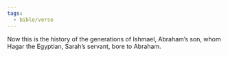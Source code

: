 ```yaml
---
tags:
  - bible/verse
---
```

Now this is the history of the generations of Ishmael, Abraham’s son, whom Hagar the Egyptian, Sarah’s servant, bore to Abraham.